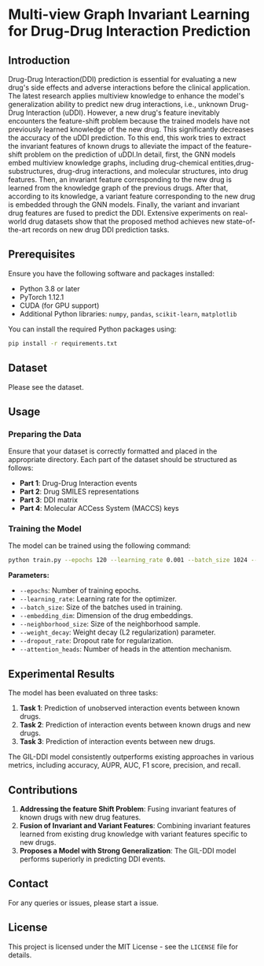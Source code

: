 # Multi-view Graph Invariant Learning for Drug-Drug Interaction Prediction

## Introduction

Drug-Drug Interaction(DDI) prediction is essential for evaluating a new drug's side effects and adverse interactions before the clinical application. The latest research applies multiview knowledge to enhance the model's generalization ability to predict new drug interactions, i.e., unknown Drug-Drug Interaction (uDDI). However, a new drug's feature inevitably encounters the feature-shift problem because the trained models have not previously learned knowledge of the new drug. This significantly decreases the accuracy of the uDDI prediction. To this end, this work tries to extract the invariant features of known drugs to alleviate the impact of the feature-shift problem on the prediction of uDDI.In detail, first, the GNN models embed multiview knowledge graphs, including drug-chemical entities,drug-substructures, drug-drug interactions, and molecular structures, into drug features. Then, an invariant feature corresponding to the new drug is learned from the knowledge graph of the previous drugs. After that, according to its knowledge, a variant feature corresponding to the new drug is embedded through the GNN models. Finally, the variant and invariant drug features are fused to predict the DDI. Extensive experiments on real-world drug datasets show that the proposed method achieves new state-of-the-art records on new drug DDI prediction tasks. 

## Prerequisites

Ensure you have the following software and packages installed:

- Python 3.8 or later
- PyTorch 1.12.1
- CUDA (for GPU support)
- Additional Python libraries: `numpy`, `pandas`, `scikit-learn`, `matplotlib`

You can install the required Python packages using:

```bash
pip install -r requirements.txt
```

## Dataset

Please see the dataset.

## Usage

### Preparing the Data

Ensure that your dataset is correctly formatted and placed in the appropriate directory. Each part of the dataset should be structured as follows:

- **Part 1**: Drug-Drug Interaction events
- **Part 2**: Drug SMILES representations
- **Part 3**: DDI matrix
- **Part 4**: Molecular ACCess System (MACCS) keys

### Training the Model

The model can be trained using the following command:

```bash
python train.py --epochs 120 --learning_rate 0.001 --batch_size 1024 --embedding_dim 256 --neighborhood_size 6 --weight_decay 1e-8 --dropout_rate 0.3 --attention_heads 8
```

**Parameters:**

- `--epochs`: Number of training epochs.
- `--learning_rate`: Learning rate for the optimizer.
- `--batch_size`: Size of the batches used in training.
- `--embedding_dim`: Dimension of the drug embeddings.
- `--neighborhood_size`: Size of the neighborhood sample.
- `--weight_decay`: Weight decay (L2 regularization) parameter.
- `--dropout_rate`: Dropout rate for regularization.
- `--attention_heads`: Number of heads in the attention mechanism.

## Experimental Results

The model has been evaluated on three tasks:

1. **Task 1**: Prediction of unobserved interaction events between known drugs.
2. **Task 2**: Prediction of interaction events between known drugs and new drugs.
3. **Task 3**: Prediction of interaction events between new drugs.

The GIL-DDI model consistently outperforms existing approaches in various metrics, including accuracy, AUPR, AUC, F1 score, precision, and recall.

## Contributions

1. **Addressing the feature Shift Problem**: Fusing invariant features of known drugs with new drug features.
2. **Fusion of Invariant and Variant Features**: Combining invariant features learned from existing drug knowledge with variant features specific to new drugs.
3. **Proposes a Model with Strong Generalization**: The GIL-DDI model performs superiorly in predicting DDI events.

## Contact

For any queries or issues, please start a issue.

## License

This project is licensed under the MIT License - see the `LICENSE` file for details.
